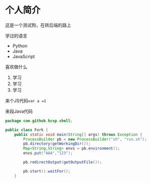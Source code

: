 # 个人简介

这是一个测试狗，在转后端的路上

学过的语言
* Python
* Java
* JavaScript

喜欢做什么
1. 学习
2. 学习
3. 学习

来个JS代码`var a =1 `

来段Java代码
```java
package com.github.hcsp.shell;

public class Fork {
    public static void main(String[] args) throws Exception {
        ProcessBuilder pb = new ProcessBuilder("sh", "run.sh");
        pb.directory(getWorkingDir());
        Map<String,String> envs = pb.environment();
        envs.put("AAA","123");

        pb.redirectOutput(getOutputFile());

        pb.start().waitFor();
    }
```
